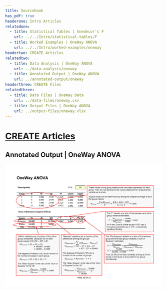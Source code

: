 ```yaml
---
title: Sourcebook
has_pdf: true
headerone: Intro Articles
relatedone:
  - title: Statistical Tables | Snedecor's F
    url: ../../Intro/statistical-tables/F
  - title: Worked Examples | OneWay ANOVA
    url: ../../Intro/worked-examples/oneway
headertwo: CREATE Articles
relatedtwo:
  - title: Data Analysis | OneWay ANOVA
    url: ../data-analysis/oneway
  - title: Annotated Output | OneWay ANOVA
    url: ../annotated-output/oneway
headerthree: CREATE Files
relatedthree:
  - title: Data Files | OneWay Data
    url: ../data-files/oneway.csv
  - title: Output Files | OneWay ANOVA
    url: ../output-files/oneway.xlsx
---
```


# [CREATE Articles](../index.md)

## Annotated Output | OneWay ANOVA

<p align="center"><kbd><img src="oneway.png"></kbd></p>
